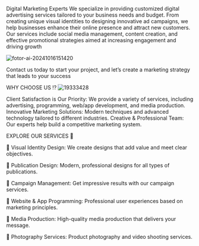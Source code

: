 Digital Marketing Experts
‏We specialize in providing customized digital advertising services tailored to your business needs and budget. From creating unique visual identities to designing innovative ad campaigns, we help businesses enhance their online presence and attract new customers. Our services include social media management, content creation, and effective promotional strategies aimed at increasing  engagement and driving growth

![fotor-ai-20241016151420](https://github.com/user-attachments/assets/2b78fd25-9c0d-47ee-8dce-3a3819162d7a)

Contact us today to start your project, and let’s create a marketing strategy that leads to your success


WHY CHOOSE US ⁉️
![19333428](https://github.com/user-attachments/assets/27771b11-bf4f-4d02-8afc-fbd02c45376a)

Client Satisfaction is Our Priority: We provide a variety of services, including advertising, programming, web/app development, and media production.
Innovative Marketing Solutions: Modern techniques and advanced technology tailored to different industries.
Creative & Professional Team: Our experts help build a competitive marketing system.


EXPLORE OUR SERVICES 🎨

🔴 Visual Identity Design: We create designs that add value and meet clear objectives.

🔴 Publication Design: Modern, professional designs for all types of publications.

🔴 Campaign Management: Get impressive results with our campaign services.

🔴 Website & App Programming: Professional user experiences based on marketing principles.

🔴 Media Production: High-quality media production that delivers your message.
                                                                          
🔴 Photography Services: Product photography and video shooting services.



